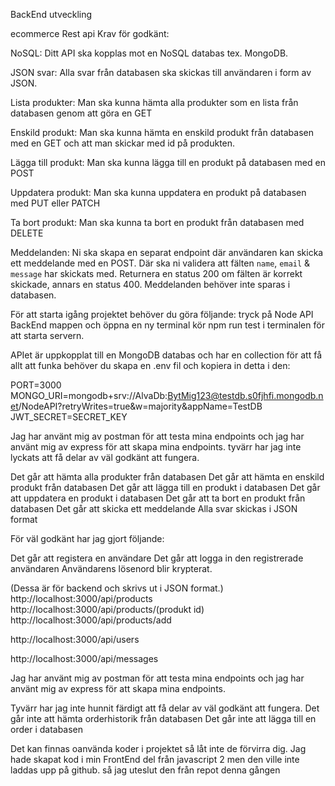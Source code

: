 BackEnd utveckling

ecommerce Rest api
Krav för godkänt:

NoSQL: Ditt API ska kopplas mot en NoSQL databas tex. MongoDB.

JSON svar: Alla svar från databasen ska skickas till användaren i form av JSON.

Lista produkter: Man ska kunna hämta alla produkter som en lista från databasen genom att göra en GET

Enskild produkt: Man ska kunna hämta en enskild produkt från databasen med en GET och att man skickar med id på produkten.

Lägga till produkt: Man ska kunna lägga till en produkt på databasen med en POST

Uppdatera produkt: Man ska kunna uppdatera en produkt på databasen med PUT eller PATCH

Ta bort produkt: Man ska kunna ta bort en produkt från databasen med DELETE

Meddelanden: Ni ska skapa en separat endpoint där användaren kan skicka ett meddelande med en POST. Där ska ni validera att fälten `name`, `email` & `message` har skickats med. Returnera en status 200 om fälten är korrekt skickade, annars en status 400. Meddelanden behöver inte sparas i databasen.


För att starta igång projektet behöver du göra följande:
tryck på Node API BackEnd mappen och öppna en ny terminal
kör npm run test i terminalen för att starta servern.

APIet är uppkopplat till en MongoDB databas och har en collection
för att få allt att funka behöver du skapa en .env fil
och kopiera in detta i den:

PORT=3000
MONGO_URI=mongodb+srv://AlvaDb:BytMig123@testdb.s0fjhfi.mongodb.net/NodeAPI?retryWrites=true&w=majority&appName=TestDB
JWT_SECRET=SECRET_KEY



Jag har använt mig av postman för att testa mina endpoints och jag har använt mig av express för att skapa mina endpoints.
tyvärr har jag inte lyckats att få delar av väl godkänt att fungera.


Det går att hämta alla produkter från databasen
Det går att hämta en enskild produkt från databasen
Det går att lägga till en produkt i databasen
Det går att uppdatera en produkt i databasen
Det går att ta bort en produkt från databasen
Det går att skicka ett meddelande
Alla svar skickas i JSON format


För väl godkänt har jag gjort följande:

Det går att registera en användare
Det går att logga in den registrerade användaren
Användarens lösenord blir krypterat.

(Dessa är för backend och skrivs ut i JSON format.)
http://localhost:3000/api/products
http://localhost:3000/api/products/(produkt id)
http://localhost:3000/api/products/add

http://localhost:3000/api/users

http://localhost:3000/api/messages

Jag har använt mig av postman för att testa mina endpoints och jag har använt mig av express för att skapa mina endpoints.

Tyvärr har jag inte hunnit färdigt att få delar av väl godkänt att fungera.
Det går inte att hämta orderhistorik från databasen
Det går inte att lägga till en order i databasen



Det kan finnas oanvända koder i projektet så låt inte de förvirra dig.
Jag hade skapat kod i min FrontEnd del från javascript 2 men den ville inte laddas upp på github. så jag uteslut den från repot denna gången
